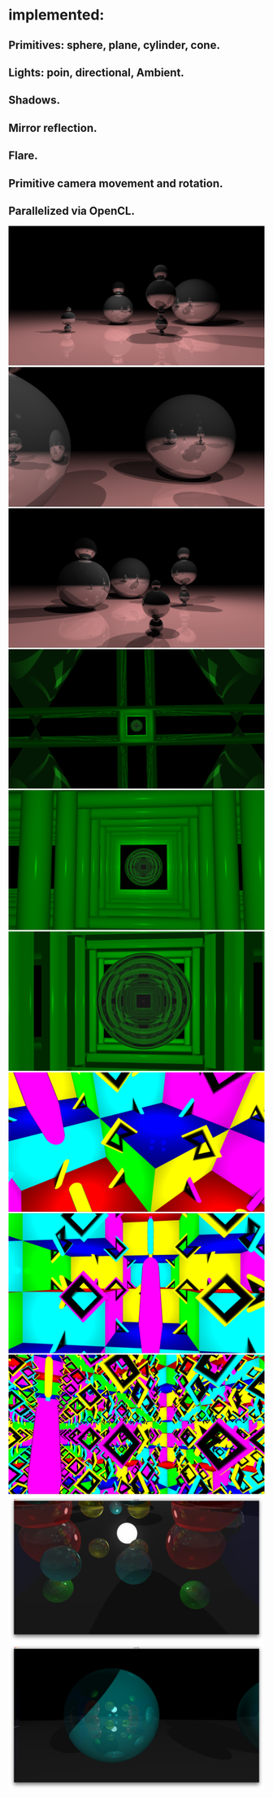 implemented:
============
Primitives: sphere, plane, cylinder, cone.
------------
Lights: poin, directional, Ambient.
------------
Shadows.
------------
Mirror reflection.
------------
Flare.
------------
Primitive camera movement and rotation.
------------
Parallelized via OpenCL.
------------

![Image 1](https://github.com/dolovnyak/ray-trace-render/raw/master/screenshots/Screen%20Shot%202019-09-03%20at%2020.14.44.png)
![Image 2](https://github.com/dolovnyak/ray-trace-render/raw/master/screenshots/Screen%20Shot%202019-09-03%20at%2020.15.25.png)
![Image 3](https://github.com/dolovnyak/ray-trace-render/raw/master/screenshots/Screen%20Shot%202019-09-03%20at%2020.15.39.png)
![Image 4](https://github.com/dolovnyak/ray-trace-render/raw/master/screenshots/Screen%20Shot%202019-09-03%20at%2020.29.35.png)
![Image 5](https://github.com/dolovnyak/ray-trace-render/raw/master/screenshots/Screen%20Shot%202019-09-03%20at%2020.29.01.png)
![Image 6](https://github.com/dolovnyak/ray-trace-render/raw/master/screenshots/Screen%20Shot%202019-09-03%20at%2020.30.11.png)
![Image 7](https://github.com/dolovnyak/ray-trace-render/raw/master/screenshots/Screen%20Shot%202019-09-03%20at%2020.31.49.png)
![Image 8](https://github.com/dolovnyak/ray-trace-render/raw/master/screenshots/Screen%20Shot%202019-09-03%20at%2020.31.34.png)
![Image 9](https://github.com/dolovnyak/ray-trace-render/raw/master/screenshots/Screen%20Shot%202019-09-03%20at%2020.31.16.png)
![Image 10](https://github.com/dolovnyak/ray-trace-render/raw/master/screenshots/0h5Bce9I3yc.jpg)
![Iamge 11](https://github.com/dolovnyak/ray-trace-render/raw/master/screenshots/t3XaHtND_6Y.jpg)
